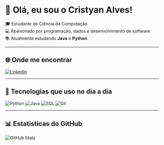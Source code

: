 # 👋 Olá, eu sou o Cristyan Alves!

🎓 Estudante de Ciência da Computação  
💻 Apaixonado por programação, dados e desenvolvimento de software  
📚 Atualmente estudando **Java** e **Python**

---

## 🌐 Onde me encontrar
[![LinkedIn](https://img.shields.io/badge/LinkedIn-0077B5?style=for-the-badge&logo=linkedin&logoColor=white)](https://www.linkedin.com/in/cristyanalves017)

---

## 🚀 Tecnologias que uso no dia a dia
![Python](https://img.shields.io/badge/Python-3776AB?style=for-the-badge&logo=python&logoColor=white)
![Java](https://img.shields.io/badge/Java-ED8B00?style=for-the-badge&logo=openjdk&logoColor=white)
![SQL](https://img.shields.io/badge/SQL-003B57?style=for-the-badge&logo=databricks&logoColor=white)
![Git](https://img.shields.io/badge/Git-F05032?style=for-the-badge&logo=git&logoColor=white)

---

## 📊 Estatísticas do GitHub
![GitHub Stats](https://github-profile-summary-for-free.herokuapp.com/user/Crisalvesx?theme=solarized-dark)
